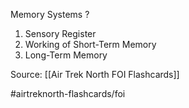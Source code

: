 Memory Systems
?
1. Sensory Register
2. Working of Short-Term Memory
3. Long-Term Memory
<!--SR:!2022-09-30,1,230-->

Source: [[Air Trek North FOI Flashcards]]

#airtreknorth-flashcards/foi
